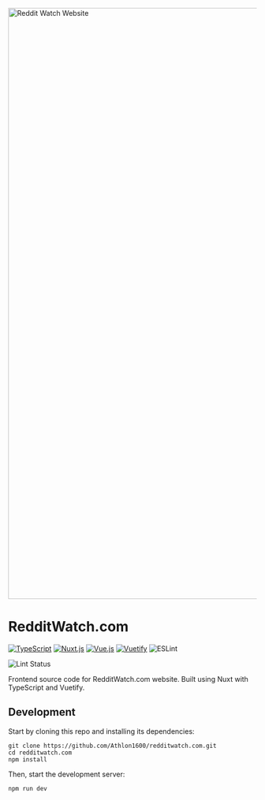 <a href="https://redditwatch.com"><img width="1200" alt="Reddit Watch Website" src="https://i.imgur.com/XrM7BsZ.png"></a>

# RedditWatch.com

[![TypeScript](https://img.shields.io/badge/TypeScript-4.9-blue.svg?style=flat-square)](https://www.typescriptlang.org/)
[![Nuxt.js](https://img.shields.io/badge/Nuxt.js-3.15.0-brightgreen.svg?style=flat-square)](https://nuxt.com/)
[![Vue.js](https://img.shields.io/badge/Vue.js-3.x-brightgreen.svg?style=flat-square)](https://vuejs.org/)
[![Vuetify](https://img.shields.io/badge/Vuetify-3.x-blueviolet.svg?style=flat-square)](https://vuetifyjs.com/)
![ESLint](https://img.shields.io/badge/code%20style-%40nuxt%2Feslint-brightgreen?logo=eslint)

![Lint Status](https://github.com/Athlon1600/redditwatch.com/actions/workflows/lint.yml/badge.svg)

Frontend source code for RedditWatch.com website.
Built using Nuxt with TypeScript and Vuetify.

## Development

Start by cloning this repo and installing its dependencies:

```shell
git clone https://github.com/Athlon1600/redditwatch.com.git
cd redditwatch.com
npm install
```

Then, start the development server:

```shell
npm run dev
```
